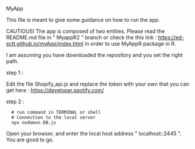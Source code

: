 
MyApp

This file is meant to give some guidance on how to run the app. 

CAUTIOUS! The app is composed of two entities. Please read the README.md file in " MyappR2 " branch or check the this link : https://ed-sctt.github.io/myApp/index.html in order to use MyAppR package in R. 

I am assuming you have downloaded the repository and you set the right path.

step 1 : 

Edit the file Shopify_api.js and replace the token with your own that you can get here : https://developer.spotify.com/

step 2 :
```shell 
  # run command in TERMINAL or shell
  # Connection to the local server 
  npx nodemon DB.js
```

Open your browser, and enter the local host address " localhost::2445 ". You are good to go.
